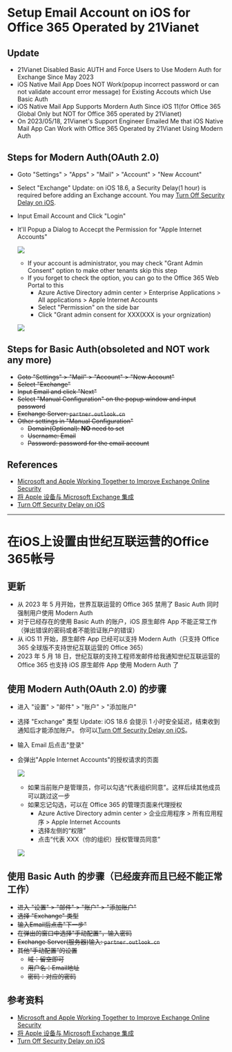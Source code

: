 # Setup Email Account on iOS for Office 365 Operated by 21Vianet

## Update
* 21Vianet Disabled Basic AUTH and Force Users to Use Modern Auth for Exchange Since May 2023
* iOS Native Mail App Does NOT Work(popup incorrect password or can not validate account error message) for Existing Accouts which Use Basic Auth
* iOS Native Mail App Supports Mordern Auth Since iOS 11(for Office 365 Global Only but NOT for Office 365 operated by 21Vianet)
* On 2023/05/18, 21Vianet's Support Engineer Emailed Me that iOS Native Mail App Can Work with Office 365 Operated by 21Vianet Using Modern Auth

## Steps for Modern Auth(OAuth 2.0)
* Goto "Settings" > "Apps" > "Mail" > "Account" > "New Account"
* Select "Exchange"
  Update: on iOS 18.6, a Security Delay(1 hour) is required before adding an Exchange account.
  You may [Turn Off Security Delay on iOS](https://github.com/northbright/Notes/blob/master/ios/turn-off-security-delay-on-ios.md).

* Input Email Account and Click "Login"
* It'll Popup a Dialog to Accecpt the Permission for "Apple Internet Accounts"

  ![](img/01.png)

  * If your account is administrator, you may check "Grant Admin Consent" option to make other tenants skip this step
  * If you forget to check the option, you can go to the Office 365 Web Portal to this
    * Azure Active Directory admin center > Enterprise Applications > All applications > Apple Internet Accounts
    * Select "Permission" on the side bar
    * Click "Grant admin consent for XXX(XXX is your orgnization)

  ![](img/02.png)

## Steps for Basic Auth(obsoleted and NOT work any more)
* ~~Goto "Settings" > "Mail" > "Account" > "New Account"~~
* ~~Select "Exchange"~~
* ~~Input Email and click "Next"~~
* ~~Select "Manual Configuration" on the popup window and input password~~
* ~~Exchange Server: `partner.outlook.cn`~~
* ~~Other settings in "Manual Configuration"~~
  * ~~Domain(Optional): **NO** need to set~~
  * ~~Username: Email~~
  * ~~Password: password for the email account~~

## References
* [Microsoft and Apple Working Together to Improve Exchange Online Security](https://techcommunity.microsoft.com/t5/exchange-team-blog/microsoft-and-apple-working-together-to-improve-exchange-online/ba-p/3513846)
* [将 Apple 设备与 Microsoft Exchange 集成](https://support.apple.com/zh-cn/guide/deployment/dep158966b23/web)
* [Turn Off Security Delay on iOS](https://github.com/northbright/Notes/blob/master/ios/turn-off-security-delay-on-ios.md)

-----------------------------------------------

# 在iOS上设置由世纪互联运营的Office 365帐号

## 更新
* 从 2023 年 5 月开始，世界互联运营的 Office 365 禁用了 Basic Auth 同时强制用户使用 Modern Auth
* 对于已经存在的使用 Basic Auth 的账户，iOS 原生邮件 App 不能正常工作（弹出错误的密码或者不能验证账户的错误） 
* 从 iOS 11 开始，原生邮件 App 已经可以支持 Modern Auth（只支持 Office 365 全球版不支持世纪互联运营的 Office 365）
* 2023 年 5 月 18 日，世纪互联的支持工程师发邮件给我通知世纪互联运营的 Office 365 也支持 iOS 原生邮件 App 使用 Modern Auth 了

## 使用 Modern Auth(OAuth 2.0) 的步骤
* 进入 "设置" > "邮件" > "账户" > "添加账户"
* 选择 "Exchange" 类型
  Update: iOS 18.6 会提示 1 小时安全延迟，结束收到通知后才能添加账户。
  你可以[Turn Off Security Delay on iOS](https://github.com/northbright/Notes/blob/master/ios/turn-off-security-delay-on-ios.md)。

* 输入 Email 后点击"登录"
* 会弹出"Apple Internet Accounts"的授权请求的页面

  ![](img/01.png)

  * 如果当前账户是管理员，你可以勾选“代表组织同意”。这样后续其他成员可以跳过这一步
  * 如果忘记勾选，可以在 Office 365 的管理页面来代理授权
    * Azure Active Directory admin center > 企业应用程序 > 所有应用程序 > Apple Internet Accounts
    * 选择左侧的“权限”
    * 点击“代表 XXX（你的组织）授权管理员同意” 

  ![](img/02.png)

## 使用 Basic Auth 的步骤（已经废弃而且已经不能正常工作）
* ~~进入 "设置" > "邮件" > "账户" > "添加账户"~~
* ~~选择 "Exchange" 类型~~
* ~~输入Email后点击"下一步"~~
* ~~在弹出的窗口中选择"手动配置"，输入密码~~
* ~~Exchange Server(服务器)输入: `partner.outlook.cn`~~
* ~~其他“手动配置”的设置~~
  * ~~域：留空即可~~
  * ~~用户名：Email地址~~
  * ~~密码：对应的密码~~

## 参考资料
* [Microsoft and Apple Working Together to Improve Exchange Online Security](https://techcommunity.microsoft.com/t5/exchange-team-blog/microsoft-and-apple-working-together-to-improve-exchange-online/ba-p/3513846)
* [将 Apple 设备与 Microsoft Exchange 集成](https://support.apple.com/zh-cn/guide/deployment/dep158966b23/web)
* [Turn Off Security Delay on iOS](https://github.com/northbright/Notes/blob/master/ios/turn-off-security-delay-on-ios.md)
